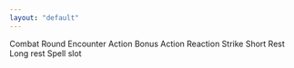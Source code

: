 ```yaml
---
layout: "default"
---
```


Combat Round
Encounter
Action
Bonus Action
Reaction
Strike
Short Rest
Long rest
Spell slot
